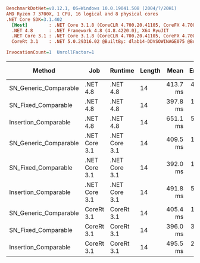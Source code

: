 ``` ini

BenchmarkDotNet=v0.12.1, OS=Windows 10.0.19041.508 (2004/?/20H1)
AMD Ryzen 7 3700X, 1 CPU, 16 logical and 8 physical cores
.NET Core SDK=3.1.402
  [Host]        : .NET Core 3.1.8 (CoreCLR 4.700.20.41105, CoreFX 4.700.20.41903), X64 RyuJIT
  .NET 4.8      : .NET Framework 4.8 (4.8.4220.0), X64 RyuJIT
  .NET Core 3.1 : .NET Core 3.1.8 (CoreCLR 4.700.20.41105, CoreFX 4.700.20.41903), X64 RyuJIT
  CoreRt 3.1    : .NET 5.0.29316.02 @BuiltBy: dlab14-DDVSOWINAGE075 @Branch: master @Commit: 40be8b7e2598b2ccb827fd90cd30c0e2d4496941, X64 AOT

InvocationCount=1  UnrollFactor=1  

```
|                Method |           Job |       Runtime | Length |     Mean |   Error |  StdDev | Gen 0 | Gen 1 | Gen 2 | Allocated |
|---------------------- |-------------- |-------------- |------- |---------:|--------:|--------:|------:|------:|------:|----------:|
| SN_Generic_Comparable |      .NET 4.8 |      .NET 4.8 |     14 | 413.7 ms | 4.73 ms | 4.42 ms |     - |     - |     - |         - |
|   SN_Fixed_Comparable |      .NET 4.8 |      .NET 4.8 |     14 | 397.8 ms | 1.72 ms | 1.52 ms |     - |     - |     - |         - |
|  Insertion_Comparable |      .NET 4.8 |      .NET 4.8 |     14 | 651.1 ms | 5.34 ms | 5.00 ms |     - |     - |     - |         - |
| SN_Generic_Comparable | .NET Core 3.1 | .NET Core 3.1 |     14 | 409.5 ms | 1.52 ms | 1.27 ms |     - |     - |     - |    1336 B |
|   SN_Fixed_Comparable | .NET Core 3.1 | .NET Core 3.1 |     14 | 392.0 ms | 1.56 ms | 1.46 ms |     - |     - |     - |         - |
|  Insertion_Comparable | .NET Core 3.1 | .NET Core 3.1 |     14 | 491.8 ms | 5.22 ms | 4.63 ms |     - |     - |     - |    1856 B |
| SN_Generic_Comparable |    CoreRt 3.1 |    CoreRt 3.1 |     14 | 405.4 ms | 1.32 ms | 1.24 ms |     - |     - |     - |         - |
|   SN_Fixed_Comparable |    CoreRt 3.1 |    CoreRt 3.1 |     14 | 396.0 ms | 3.05 ms | 2.86 ms |     - |     - |     - |         - |
|  Insertion_Comparable |    CoreRt 3.1 |    CoreRt 3.1 |     14 | 495.5 ms | 2.74 ms | 2.56 ms |     - |     - |     - |         - |
